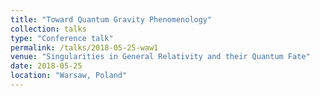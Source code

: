 ```yaml
---
title: "Toward Quantum Gravity Phenomenology"
collection: talks
type: "Conference talk"
permalink: /talks/2018-05-25-waw1
venue: "Singularities in General Relativity and their Quantum Fate"
date: 2018-05-25
location: "Warsaw, Poland"
---
```


